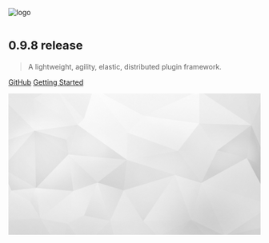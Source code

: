 ![logo](_images/ark_logo.svg ":size=233x108")

# <small>0.9.8 release</small>

> A lightweight, agility, elastic, distributed plugin framework.

[GitHub](https://github.com/ArkNX/ARK)
[Getting Started](#ARK)

<!-- background image -->

![background](_images/bg.jpg)
